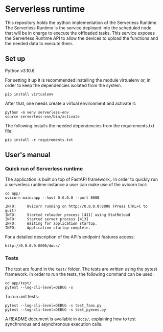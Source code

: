 # Serverless runtime
This repository holds the python implementation of the Serverless Runtime. The Serverless Runtime is the service deployed into the scheduled node that will be in charge to execute the offloaded tasks. This service exposes the Serverless Runtime API to allow the devices to upload the functions and the needed data to execute them.

## Set up
Python v3.10.6

For setting it up it is recommended installing the module virtualenv or, in order to keep the dependencies isolated from the system. 

```
pip install virtualenv
```
After that, one needs create a virtual environment and activate it:

```
python -m venv serverless-env
source serverless-env/bin/activate
```
The following installs the needed dependencies from the requirements.txt file:
```
pip install -r requirements.txt
```

## User's manual
### Quick run of Serverless runtime

The application is built on top of FastAPI framework,.
In order to quickly run a serverless runtime instance a user can make use of the uvicorn tool:
```
cd app/
uvicorn main:app --host 0.0.0.0 --port 8000
```
```log
INFO:     Uvicorn running on http://0.0.0.0:8000 (Press CTRL+C to quit)
INFO:     Started reloader process [411] using StatReload
INFO:     Started server process [413]
INFO:     Waiting for application startup.
INFO:     Application startup complete.
```

For a detailed description of the API's endpoint features access:

```
http://0.0.0.0:8000/docs/
 ```


### Tests
The test are found in the `test/` folder. The tests are written using the pytest framework. In order to run the tests, the following command can be used:

```
cd app/test/
pytest --log-cli-level=DEBUG -s
```

To run unit tests:

```
pytest --log-cli-level=DEBUG -s test_faas.py
pytest --log-cli-level=DEBUG -s test_pyexec.py
```

A README document is available in `docs/`, explaining how to test synchronous and asynchronous execution calls.   
